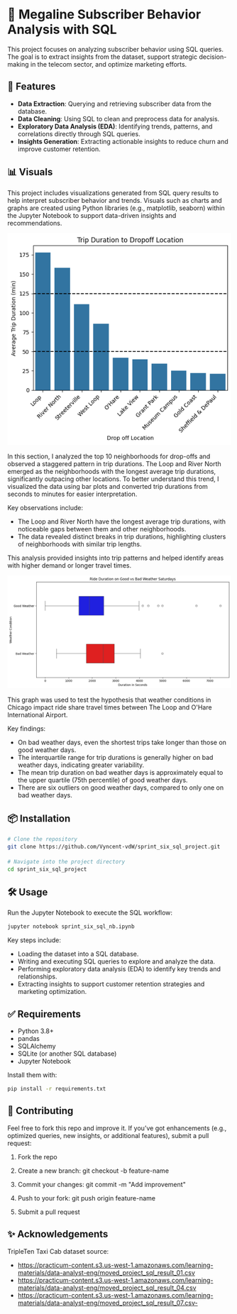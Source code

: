 # 📘 Megaline Subscriber Behavior Analysis with SQL
This project focuses on analyzing subscriber behavior using SQL queries. The goal is to extract insights from the dataset, support strategic decision-making in the telecom sector, and optimize marketing efforts.

## 🚀 Features
- **Data Extraction**: Querying and retrieving subscriber data from the database.
- **Data Cleaning**: Using SQL to clean and preprocess data for analysis.
- **Exploratory Data Analysis (EDA)**: Identifying trends, patterns, and correlations directly through SQL queries.
- **Insights Generation**: Extracting actionable insights to reduce churn and improve customer retention. 

## 📊 Visuals

This project includes visualizations generated from SQL query results to help interpret subscriber behavior and trends. Visuals such as charts and graphs are created using Python libraries (e.g., matplotlib, seaborn) within the Jupyter Notebook to support data-driven insights and recommendations. 

![alt text](image.png) 

In this section, I analyzed the top 10 neighborhoods for drop-offs and observed a staggered pattern in trip durations. The Loop and River North emerged as the neighborhoods with the longest average trip durations, significantly outpacing other locations. To better understand this trend, I visualized the data using bar plots and converted trip durations from seconds to minutes for easier interpretation.

Key observations include:
- The Loop and River North have the longest average trip durations, with noticeable gaps between them and other neighborhoods.
- The data revealed distinct breaks in trip durations, highlighting clusters of neighborhoods with similar trip lengths.

This analysis provided insights into trip patterns and helped identify areas with higher demand or longer travel times. 

![alt text](image-1.png) 

This graph was used to test the hypothesis that weather conditions in Chicago impact ride share travel times between The Loop and O'Hare International Airport.

Key findings:
- On bad weather days, even the shortest trips take longer than those on good weather days.
- The interquartile range for trip durations is generally higher on bad weather days, indicating greater variability.
- The mean trip duration on bad weather days is approximately equal to the upper quartile (75th percentile) of good weather days.
- There are six outliers on good weather days, compared to only one on bad weather days.

## 📦 Installation

```bash
# Clone the repository
git clone https://github.com/Vyncent-vdW/sprint_six_sql_project.git

# Navigate into the project directory
cd sprint_six_sql_project
```

## 🛠️ Usage
Run the Jupyter Notebook to execute the SQL workflow:

```bash
jupyter notebook sprint_six_sql_nb.ipynb
``` 

Key steps include:

- Loading the dataset into a SQL database.
- Writing and executing SQL queries to explore and analyze the data.
- Performing exploratory data analysis (EDA) to identify key trends and relationships.
- Extracting insights to support customer retention strategies and marketing optimization.

## ✅ Requirements 
- Python 3.8+
- pandas
- SQLAlchemy
- SQLite (or another SQL database)
- Jupyter Notebook 

Install them with: 
```bash
pip install -r requirements.txt
``` 

## 🙋 Contributing
Feel free to fork this repo and improve it. If you’ve got enhancements (e.g., optimized queries, new insights, or additional features), submit a pull request:

1. Fork the repo

2. Create a new branch: git checkout -b feature-name

3. Commit your changes: git commit -m "Add improvement"

4. Push to your fork: git push origin feature-name

5. Submit a pull request 

## ✨ Acknowledgements 
TripleTen Taxi Cab dataset source: 

- https://practicum-content.s3.us-west-1.amazonaws.com/learning-materials/data-analyst-eng/moved_project_sql_result_01.csv
- https://practicum-content.s3.us-west-1.amazonaws.com/learning-materials/data-analyst-eng/moved_project_sql_result_04.csv 
- https://practicum-content.s3.us-west-1.amazonaws.com/learning-materials/data-analyst-eng/moved_project_sql_result_07.csv-